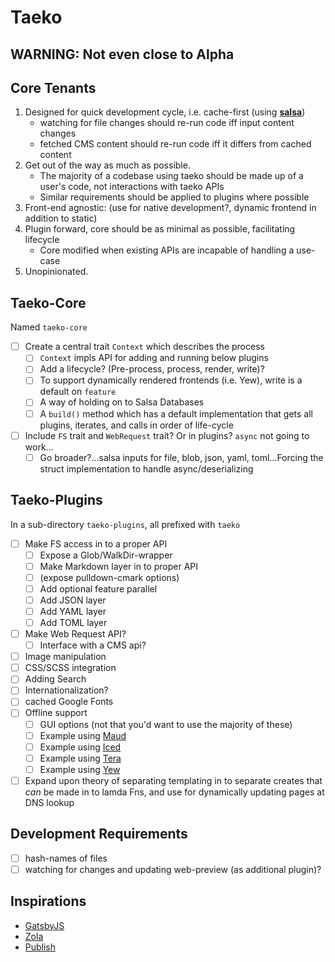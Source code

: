 # Taeko

## WARNING: Not even close to Alpha

## Core Tenants

1. Designed for quick development cycle, i.e. cache-first (using [**salsa**](https://crates.io/crates/salsa))
   - watching for file changes should re-run code iff input content changes
   - fetched CMS content should re-run code iff it differs from cached content
2. Get out of the way as much as possible.
   - The majority of a codebase using taeko should be made up of a user's code, not interactions with taeko APIs
   - Similar requirements should be applied to plugins where possible
3. Front-end agnostic: (use for native development?, dynamic frontend in addition to static)
4. Plugin forward, core should be as minimal as possible, facilitating lifecycle
   - Core modified when existing APIs are incapable of handling a use-case
5. Unopinionated.

## Taeko-Core

Named `taeko-core`

- [ ] Create a central trait `Context` which describes the process 
  - [ ] `Context` impls API for adding and running below plugins 
  - [ ] Add a lifecycle? (Pre-process, process, render, write)? 
  - [ ] To support dynamically rendered frontends (i.e. Yew), write is a default on `feature` 
  - [ ] A way of holding on to Salsa Databases 
  - [ ] A `build()` method which has a default implementation that gets all plugins, iterates, and calls in order of life-cycle
- [ ] Include `FS` trait and `WebRequest` trait? Or in plugins? `async` not going to work... 
  - [ ] Go broader?...salsa inputs for file, blob, json, yaml, toml...Forcing the struct implementation to handle async/deserializing

## Taeko-Plugins

In a sub-directory `taeko-plugins`, all prefixed with `taeko`

- [ ] Make FS access in to a proper API
  - [ ] Expose a Glob/WalkDir-wrapper
  - [ ] Make Markdown layer in to proper API
  - [ ] (expose pulldown-cmark options)
  - [ ] Add optional feature parallel
  - [ ] Add JSON layer
  - [ ] Add YAML layer
  - [ ] Add TOML layer
- [ ] Make Web Request API?
  - [ ] Interface with a CMS api?
- [ ] Image manipulation
- [ ] CSS/SCSS integration
- [ ] Adding Search
- [ ] Internationalization?
- [ ] cached Google Fonts
- [ ] Offline support
  - [ ] GUI options (not that you'd want to use the majority of these)
  - [ ] Example using [Maud](https://crates.io/crates/maud)
  - [ ] Example using [Iced](https://crates.io/crates/iced)
  - [ ] Example using [Tera](https://crates.io/crates/tera)
  - [ ] Example using [Yew](https://crates.io/crates/yew)
- [ ] Expand upon theory of separating templating in to separate creates that _can_ be made in to lamda Fns, and use for dynamically updating pages at DNS lookup

## Development Requirements

- [ ] hash-names of files
- [ ] watching for changes and updating web-preview (as additional plugin)?

## Inspirations

- [GatsbyJS](https://github.com/gatsbyjs/gatsby)
- [Zola](https://github.com/getzola/zola)
- [Publish](https://github.com/JohnSundell/Publish)